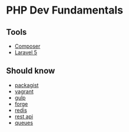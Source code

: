 PHP Dev Fundamentals
=========


## Tools

* [Composer](https://composer.com/)
* [Laravel 5](https://laravel.com/)


## Should know
* [packagist]()
* [vagrant]()
* [gulp]()
* [forge]()
* [redis](https://github.com/antirez/redis)
* [rest api]()
* [queues](https://github.com/kr/beanstalkd)

